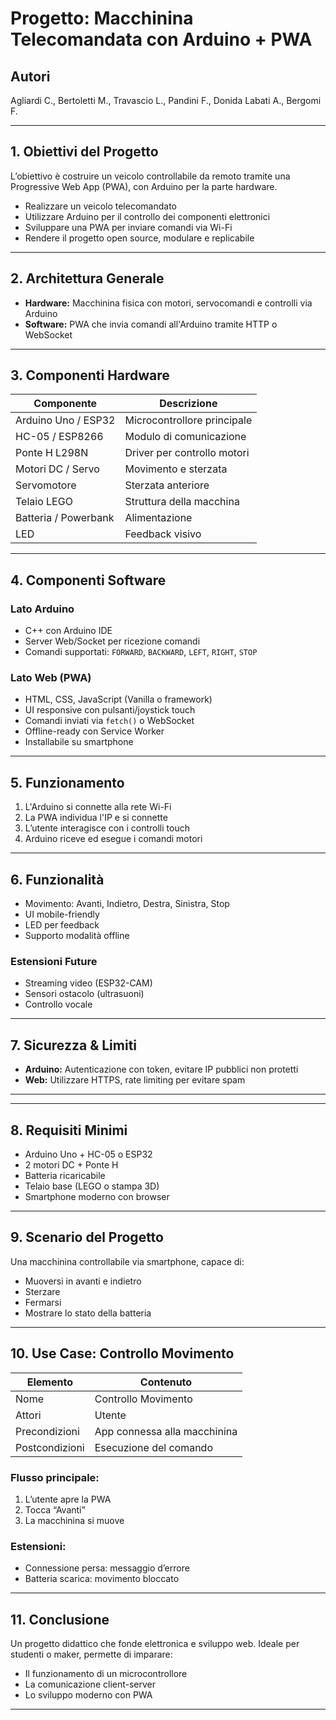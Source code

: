 #  Progetto: Macchinina Telecomandata con Arduino + PWA

##  Autori
Agliardi C., Bertoletti M., Travascio L., Pandini F., Donida Labati A., Bergomi F.

---

##  1. Obiettivi del Progetto

L’obiettivo è costruire un veicolo controllabile da remoto tramite una Progressive Web App (PWA), con Arduino per la parte hardware.

- Realizzare un veicolo telecomandato
- Utilizzare Arduino per il controllo dei componenti elettronici
- Sviluppare una PWA per inviare comandi via Wi-Fi
- Rendere il progetto open source, modulare e replicabile

---

##  2. Architettura Generale

- **Hardware:** Macchinina fisica con motori, servocomandi e controlli via Arduino
- **Software:** PWA che invia comandi all'Arduino tramite HTTP o WebSocket

---

##  3. Componenti Hardware

| Componente         | Descrizione                         |
|--------------------|-------------------------------------|
| Arduino Uno / ESP32| Microcontrollore principale         |
| HC-05 / ESP8266    | Modulo di comunicazione             |
| Ponte H L298N      | Driver per controllo motori         |
| Motori DC / Servo  | Movimento e sterzata                |
| Servomotore        | Sterzata anteriore                  |
| Telaio LEGO        | Struttura della macchina            |
| Batteria / Powerbank| Alimentazione                      |
| LED                | Feedback visivo                     |

---

##  4. Componenti Software

### Lato Arduino
- C++ con Arduino IDE
- Server Web/Socket per ricezione comandi
- Comandi supportati: `FORWARD`, `BACKWARD`, `LEFT`, `RIGHT`, `STOP`

### Lato Web (PWA)
- HTML, CSS, JavaScript (Vanilla o framework)
- UI responsive con pulsanti/joystick touch
- Comandi inviati via `fetch()` o WebSocket
- Offline-ready con Service Worker
- Installabile su smartphone

---

##  5. Funzionamento

1. L'Arduino si connette alla rete Wi-Fi
2. La PWA individua l'IP e si connette
3. L’utente interagisce con i controlli touch
4. Arduino riceve ed esegue i comandi motori

---

##  6. Funzionalità

-  Movimento: Avanti, Indietro, Destra, Sinistra, Stop
-  UI mobile-friendly
-  LED per feedback
-  Supporto modalità offline

###  Estensioni Future

- Streaming video (ESP32-CAM)
- Sensori ostacolo (ultrasuoni)
- Controllo vocale

---

##  7. Sicurezza & Limiti

- **Arduino:** Autenticazione con token, evitare IP pubblici non protetti
- **Web:** Utilizzare HTTPS, rate limiting per evitare spam

---


---

##  8. Requisiti Minimi

- Arduino Uno + HC-05 o ESP32
- 2 motori DC + Ponte H
- Batteria ricaricabile
- Telaio base (LEGO o stampa 3D)
- Smartphone moderno con browser

---

##  9. Scenario del Progetto

Una macchinina controllabile via smartphone, capace di:

- Muoversi in avanti e indietro
- Sterzare
- Fermarsi
- Mostrare lo stato della batteria

---

##  10. Use Case: Controllo Movimento

| Elemento       | Contenuto                       |
|----------------|---------------------------------|
| Nome           | Controllo Movimento             |
| Attori         | Utente                          |
| Precondizioni  | App connessa alla macchinina    |
| Postcondizioni | Esecuzione del comando          |

### Flusso principale:
1. L’utente apre la PWA
2. Tocca “Avanti”
3. La macchinina si muove

### Estensioni:
-  Connessione persa: messaggio d’errore
-  Batteria scarica: movimento bloccato

---

##  11. Conclusione

Un progetto didattico che fonde elettronica e sviluppo web. Ideale per studenti o maker, permette di imparare:

- Il funzionamento di un microcontrollore
- La comunicazione client-server
- Lo sviluppo moderno con PWA

---



